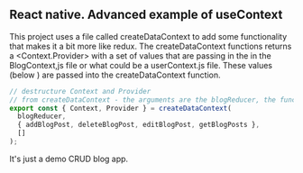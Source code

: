 ## React native. Advanced example of useContext

This project uses a file called createDataContext to add some functionality
that makes it a bit more like redux. The createDataContext functions returns
a  <Context.Provider> with a set of values that are passing in the in the BlogContext,js
file or what could be a userContext.js file. These values (below ) are passed into the createDataContext
function. 

``` js
// destructure Context and Provider
// from createDataContext - the arguments are the blogReducer, the function and the initial state value
export const { Context, Provider } = createDataContext(
  blogReducer,
  { addBlogPost, deleteBlogPost, editBlogPost, getBlogPosts },
  []
);
```

It's just a demo CRUD blog app. 